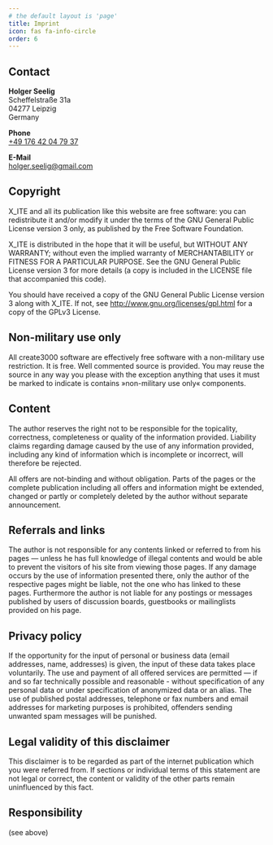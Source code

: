 ```yaml
---
# the default layout is 'page'
title: Imprint
icon: fas fa-info-circle
order: 6
---
```

## Contact

**Holger Seelig**<br/>
Scheffelstraße 31a<br/>
04277 Leipzig<br/>
Germany

**Phone**<br/>
[+49 176 42 04 79 37](tel:+4917642047937)

**E-Mail**<br/>
<holger.seelig@gmail.com>

## Copyright

X_ITE and all its publication like this website are free software: you can redistribute it and/or modify it under the terms of the GNU General Public License version 3 only, as published by the Free Software Foundation.

X_ITE is distributed in the hope that it will be useful, but WITHOUT ANY WARRANTY; without even the implied warranty of MERCHANTABILITY or FITNESS FOR A PARTICULAR PURPOSE. See the GNU General Public License version 3 for more details (a copy is included in the LICENSE file that accompanied this code).

You should have received a copy of the GNU General Public License version 3 along with X_ITE. If not, see <http://www.gnu.org/licenses/gpl.html> for a copy of the GPLv3 License.

## Non-military use only

All create3000 software are effectively free software with a non-military use restriction. It is free. Well commented source is provided. You may reuse the source in any way you please with the exception anything that uses it must be marked to indicate is contains »non-military use only« components.

## Content

The author reserves the right not to be responsible for the topicality, correctness, completeness or quality of the information provided. Liability claims regarding damage caused by the use of any information provided, including any kind of information which is incomplete or incorrect, will therefore be rejected.

All offers are not-binding and without obligation. Parts of the pages or the complete publication including all offers and information might be extended, changed or partly or completely deleted by the author without separate announcement.

## Referrals and links

The author is not responsible for any contents linked or referred to from his pages — unless he has full knowledge of illegal contents and would be able to prevent the visitors of his site from viewing those pages. If any damage occurs by the use of information presented there, only the author of the respective pages might be liable, not the one who has linked to these pages. Furthermore the author is not liable for any postings or messages published by users of discussion boards, guestbooks or mailinglists provided on his page.

## Privacy policy

If the opportunity for the input of personal or business data (email addresses, name, addresses) is given, the input of these data takes place voluntarily. The use and payment of all offered services are permitted — if and so far technically possible and reasonable - without specification of any personal data or under specification of anonymized data or an alias. The use of published postal addresses, telephone or fax numbers and email addresses for marketing purposes is prohibited, offenders sending unwanted spam messages will be punished.

## Legal validity of this disclaimer

This disclaimer is to be regarded as part of the internet publication which you were referred from. If sections or individual terms of this statement are not legal or correct, the content or validity of the other parts remain uninfluenced by this fact.

## Responsibility

(see above)
